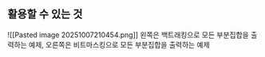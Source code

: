 
## 활용할 수 있는 것
![[Pasted image 20251007210454.png]]
왼쪽은 백트래킹으로 모든 부분집합을 출력하는 예제, 오른쪽은 비트마스킹으로 모든 부분집합을 출력하는 예제

